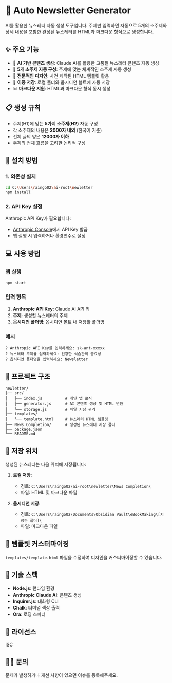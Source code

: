 # 📰 Auto Newsletter Generator

AI를 활용한 뉴스레터 자동 생성 도구입니다. 주제만 입력하면 자동으로 5개의 소주제와 상세 내용을 포함한 완성된 뉴스레터를 HTML과 마크다운 형식으로 생성합니다.

## ✨ 주요 기능

- 🤖 **AI 기반 콘텐츠 생성**: Claude AI를 활용한 고품질 뉴스레터 콘텐츠 자동 생성
- 📝 **5개 소주제 자동 구성**: 주제에 맞는 체계적인 소주제 자동 생성
- 🎨 **전문적인 디자인**: 사전 제작된 HTML 템플릿 활용
- 💾 **이중 저장**: 로컬 폴더와 옵시디언 볼트에 자동 저장
- 📊 **마크다운 지원**: HTML과 마크다운 형식 동시 생성

## 📋 생성 규칙

- 주제(H1)에 맞는 **5가지 소주제(H2)** 자동 구성
- 각 소주제의 내용은 **2000자 내외** (한국어 기준)
- 전체 글의 양은 **12000자 이하**
- 주제의 전체 흐름을 고려한 논리적 구성

## 🚀 설치 방법

### 1. 의존성 설치

```bash
cd C:\Users\raingo02\ai-root\newletter
npm install
```

### 2. API Key 설정

Anthropic API Key가 필요합니다:
- [Anthropic Console](https://console.anthropic.com/settings/keys)에서 API Key 발급
- 앱 실행 시 입력하거나 환경변수로 설정

## 💻 사용 방법

### 앱 실행

```bash
npm start
```

### 입력 항목

1. **Anthropic API Key**: Claude AI API 키
2. **주제**: 생성할 뉴스레터의 주제
3. **옵시디언 폴더명**: 옵시디언 볼트 내 저장할 폴더명

### 예시

```
? Anthropic API Key를 입력하세요: sk-ant-xxxxx
? 뉴스레터 주제를 입력하세요: 건강한 식습관의 중요성
? 옵시디언 폴더명을 입력하세요: Newsletter
```

## 📁 프로젝트 구조

```
newletter/
├── src/
│   ├── index.js          # 메인 앱 로직
│   ├── generator.js      # AI 콘텐츠 생성 및 HTML 변환
│   └── storage.js        # 파일 저장 관리
├── templates/
│   └── template.html     # 뉴스레터 HTML 템플릿
├── News Completion/      # 생성된 뉴스레터 저장 폴더
├── package.json
└── README.md
```

## 📂 저장 위치

생성된 뉴스레터는 다음 위치에 저장됩니다:

1. **로컬 저장**:
   - 경로: `C:\Users\raingo02\ai-root\newletter\News Completion\`
   - 파일: HTML 및 마크다운 파일

2. **옵시디언 저장**:
   - 경로: `C:\Users\raingo02\Documents\Obsidian Vault\eBookMaking\[지정한 폴더]\`
   - 파일: 마크다운 파일

## 🎨 템플릿 커스터마이징

`templates/template.html` 파일을 수정하여 디자인을 커스터마이징할 수 있습니다.

## 🔧 기술 스택

- **Node.js**: 런타임 환경
- **Anthropic Claude AI**: 콘텐츠 생성
- **Inquirer.js**: 대화형 CLI
- **Chalk**: 터미널 색상 출력
- **Ora**: 로딩 스피너

## 📝 라이선스

ISC

## 🙋‍♂️ 문의

문제가 발생하거나 개선 사항이 있으면 이슈를 등록해주세요.
